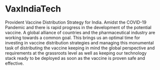 # VaxIndiaTech
Provident Vaccine Distribution Strategy for India. Amidst the COVID-19 Pandemic and there is rapid progress in the development of the potential vaccine. A global alliance of countries and the pharmaceutical industry are working towards a common goal.  This brings us an optimal time for investing in vaccine distribution strategies and managing this monumental task of distributing the vaccine keeping in mind the global perspective and requirements at the grassroots level as well as keeping our technology stack ready to be deployed as soon as the vaccine is proven safe and effective.
